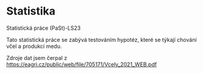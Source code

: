 # Statistika
Statistická práce (PaSt)-LS23


Tato statistická práce se zabývá testováním hypotéz, které se týkají chování včel a produkcí medu.

Zdroje dat jsem čerpal z https://eagri.cz/public/web/file/705171/Vcely_2021_WEB.pdf 

